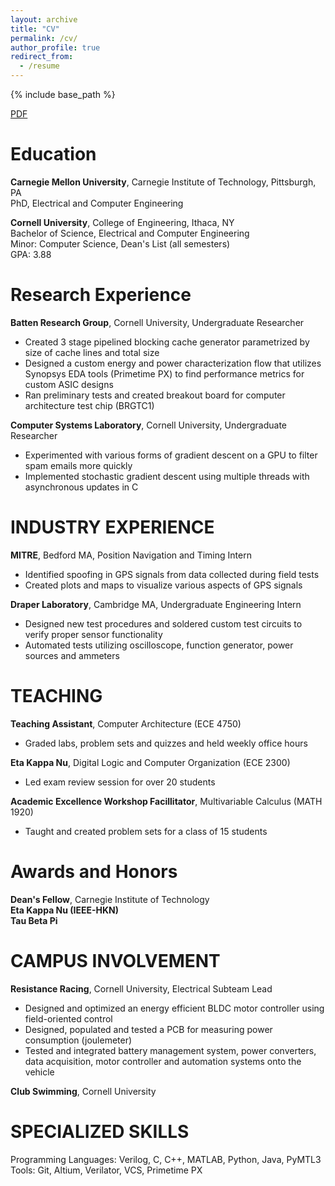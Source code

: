 ```yaml
---
layout: archive
title: "CV"
permalink: /cv/
author_profile: true
redirect_from:
  - /resume
---
```


{% include base_path %}

[PDF](../files/Eric_Tang_CV.pdf)

Education
======
**Carnegie Mellon University**, Carnegie Institute of Technology, Pittsburgh, PA  
PhD, Electrical and Computer Engineering

**Cornell University**, College of Engineering, Ithaca, NY  
Bachelor of Science, Electrical and Computer Engineering  
Minor: Computer Science, Dean's List (all semesters)  
GPA: 3.88

Research Experience
======
**Batten Research Group**, Cornell University, Undergraduate Researcher 
*	Created 3 stage pipelined blocking cache generator parametrized by size of cache lines and total size  
*	Designed a custom energy and power characterization flow that utilizes Synopsys EDA tools (Primetime PX) to find performance metrics for custom ASIC designs  
*	Ran preliminary tests and created breakout board for computer architecture test chip (BRGTC1)  

**Computer Systems Laboratory**, Cornell University, Undergraduate Researcher
* Experimented with various forms of gradient descent on a GPU to filter spam emails more quickly
* Implemented stochastic gradient descent using multiple threads with asynchronous updates in C

INDUSTRY EXPERIENCE
=====
**MITRE**, Bedford MA, Position Navigation and Timing Intern
*	Identified spoofing in GPS signals from data collected during field tests
*	Created plots and maps to visualize various aspects of GPS signals

**Draper Laboratory**, Cambridge MA, Undergraduate Engineering Intern	 
*	Designed new test procedures and soldered custom test circuits to verify proper sensor functionality
*	Automated tests utilizing oscilloscope, function generator, power sources and ammeters

TEACHING
=====
**Teaching Assistant**, Computer Architecture  (ECE 4750)  
* Graded labs, problem sets and quizzes and held weekly office hours

**Eta Kappa Nu**, Digital Logic and Computer Organization (ECE 2300)
* Led exam review session for over 20 students 

**Academic Excellence Workshop Facillitator**, Multivariable Calculus (MATH 1920)  
*	Taught and created problem sets for a class of 15 students 

Awards and Honors
=====
**Dean's Fellow**, Carnegie Institute of Technology  
**Eta Kappa Nu (IEEE-HKN)**   
**Tau Beta Pi**  

CAMPUS INVOLVEMENT
======
**Resistance Racing**, Cornell University, Electrical Subteam Lead
*	Designed and optimized an energy efficient BLDC motor controller using field-oriented control
*	Designed, populated and tested a PCB for measuring power consumption (joulemeter) 
*	Tested and integrated battery management system, power converters, data acquisition, motor controller and automation systems onto the vehicle

**Club Swimming**, Cornell University

SPECIALIZED SKILLS
=====
Programming Languages: Verilog, C, C++, MATLAB, Python, Java, PyMTL3  
Tools: Git, Altium, Verilator, VCS, Primetime PX
